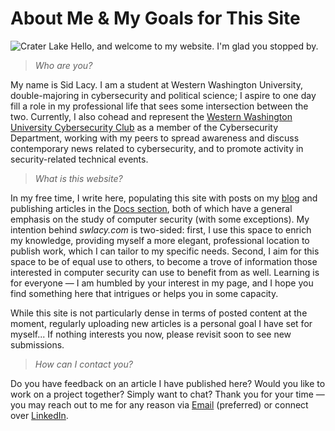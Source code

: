 # About Me & My Goals for This Site
![Crater Lake](/img/craterLake.jpg "Crater Lake, shot by me in the summer of 2021")
Hello, and welcome to my website. I'm glad you stopped by.

> *Who are you?*

My name is Sid Lacy. I am a student at Western Washington University, double-majoring in cybersecurity and political science; I aspire to one day fill a role in my professional life that sees some intersection between the two. Currently, I also cohead and represent the [Western Washington University Cybersecurity Club](https://wwucyber.com) as a member of the Cybersecurity Department, working with my peers to spread awareness and discuss contemporary news related to cybersecurity, and to promote activity in security-related technical events.

> *What is this website?*

In my free time, I write here, populating this site with posts on my [blog](/blog) and publishing articles in the [Docs section](/docs), both of which have a general emphasis on the study of computer security (with some exceptions). My intention behind *swlacy.com* is two-sided: first, I use this space to enrich my knowledge, providing myself a more elegant, professional location to publish work, which I can tailor to my specific needs. Second, I aim for this space to be of equal use to others, to become a trove of information those interested in computer security can use to benefit from as well. Learning is for everyone — I am humbled by your interest in my page, and I hope you find something here that intrigues or helps you in some capacity.

While this site is not particularly dense in terms of posted content at the moment, regularly uploading new articles is a personal goal I have set for myself... If nothing interests you now, please revisit soon to see new submissions.

> *How can I contact you?*

Do you have feedback on an article I have published here? Would you like to work on a project together? Simply want to chat? Thank you for your time — you may reach out to me for any reason via [Email](mailto:contact@swlacy.com?subject=Hello!) (preferred) or connect over [LinkedIn](https://www.linkedin.com/in/lacysw/).